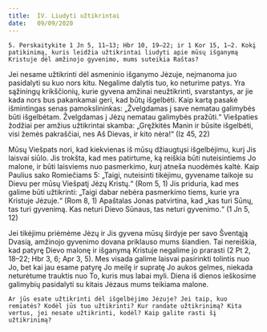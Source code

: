 ```yaml
---
title:  IV. Liudyti užtikrintai
date:   09/09/2020
---
```


`5. Perskaitykite 1 Jn 5, 11–13; Hbr 10, 19–22; ir 1 Kor 15, 1–2. Kokį patikinimą, kuris leidžia užtikrintai liudyti apie mūsų išganymą Kristuje dėl amžinojo gyvenimo, mums suteikia Raštas?`
														
Jei nesame užtikrinti dėl asmeninio išganymo Jėzuje, neįmanoma juo pasidalyti su kuo nors kitu. Negalime dalytis tuo, ko neturime patys. Yra sąžiningų krikščionių, kurie gyvena amžinai neužtikrinti, svarstantys, ar jie kada nors bus pakankamai geri, kad būtų išgelbėti. Kaip kartą pasakė išmintingas senas pamokslininkas: „Žvelgdamas į save nematau galimybės būti išgelbėtam. Žvelgdamas į Jėzų nematau galimybės pražūti.“ Viešpaties žodžiai per amžius užtikrintai skamba: „Gręžkitės Manin ir būsite išgelbėti, visi žemės pakraščiai, nes Aš Dievas, ir kito nėra!“ (Iz 45, 22)

Mūsų Viešpats nori, kad kiekvienas iš mūsų džiaugtųsi išgelbėjimu, kurį Jis laisvai siūlo. Jis trokšta, kad mes patirtume, ką reiškia būti nuteisintiems Jo malone, ir būti laisviems nuo pasmerkimo, kurį atneša nuodėmės kaltė. Kaip Paulius sako Romiečiams 5: „Taigi, nuteisinti tikėjimu, gyvename taikoje su Dievu per mūsų Viešpatį Jėzų Kristų.“ (Rom 5, 1) Jis priduria, kad mes galime būti užtikrinti: „Taigi dabar nebėra pasmerkimo tiems, kurie yra Kristuje Jėzuje.“ (Rom 8, 1) Apaštalas Jonas patvirtina, kad „kas turi Sūnų, tas turi gyvenimą. Kas neturi Dievo Sūnaus, tas neturi gyvenimo.“ (1 Jn 5, 12)

Jei tikėjimu priėmėme Jėzų ir Jis gyvena mūsų širdyje per savo Šventąją Dvasią, amžinojo gyvenimo dovana priklauso mums šiandien. Tai nereiškia, kad patyrę Dievo malonę ir išganymą Kristuje negalime jo prarasti (2 Pt 2, 18–22; Hbr 3, 6; Apr 3, 5). Mes visada galime laisvai pasirinkti tolintis nuo Jo, bet kai jau esame patyrę Jo meilę ir supratę Jo aukos gelmes, niekada neturėtume trauktis nuo To, kuris mus labai myli. Diena iš dienos ieškosime galimybių pasidalyti su kitais Jėzaus mums teikiama malone.

`Ar jūs esate užtikrinti dėl išgelbėjimo Jėzuje? Jei taip, kuo remiatės? Kodėl jūs tuo užtikrinti? Kur randate užtikrinimą? Kita vertus, jei nesate užtikrinti, kodėl? Kaip galite rasti šį užtikrinimą?`
